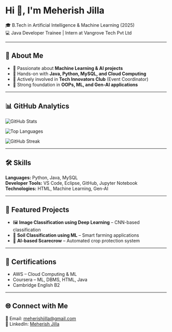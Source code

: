 # Hi 👋, I'm Meherish Jilla  
🎓 B.Tech in Artificial Intelligence & Machine Learning (2025)  
💻 Java Developer Trainee | Intern at Vangrove Tech Pvt Ltd  

---

## 🚀 About Me
- 🔹 Passionate about **Machine Learning & AI projects**  
- 🔹 Hands-on with **Java, Python, MySQL, and Cloud Computing**  
- 🔹 Actively involved in **Tech Innovators Club** (Event Coordinator)  
- 🔹 Strong foundation in **OOPs, ML, and Gen-AI applications**  

---

## 📊 GitHub Analytics

![GitHub Stats](https://github-readme-stats.vercel.app/api?username=meherish7&show_icons=true&theme=radical)  

![Top Languages](https://github-readme-stats.vercel.app/api/top-langs/?username=meherish7&layout=compact&theme=radical)  

![GitHub Streak](https://github-readme-streak-stats.herokuapp.com/?user=meherish7&theme=radical)  

---

## 🛠 Skills
**Languages:** Python, Java, MySQL  
**Developer Tools:** VS Code, Eclipse, GitHub, Jupyter Notebook  
**Technologies:** HTML, Machine Learning, Gen-AI  

---

## 📂 Featured Projects
- 🖼 **Image Classification using Deep Learning** – CNN-based classification  
- 🌱 **Soil Classification using ML** – Smart farming applications  
- 🌾 **AI-based Scarecrow** – Automated crop protection system  

---

## 🏅 Certifications
- AWS – Cloud Computing & ML  
- Coursera – ML, DBMS, HTML, Java  
- Cambridge English B2  

---

## 🌐 Connect with Me
📧 Email: [meherishjilla@gmail.com](mailto:meherishjilla@gmail.com)  
💼 LinkedIn: [Meherish Jilla](https://www.linkedin.com/in/meherish-jilla-542b84275/)  
